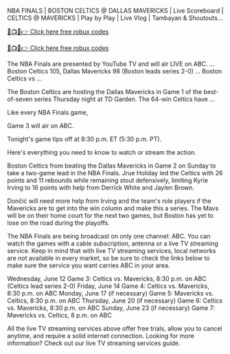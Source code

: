 NBA FINALS | BOSTON CELTICS @ DALLAS MAVERICKS | Live Scoreboard | CELTICS @ MAVERICKS | Play by Play | Live Vlog | Tambayan & Shoutouts...

<a href="https://its-magictv.blogspot.com/2022/01/nba.html" rel="nofollow">🔴📺📱👉 Click here free robux codes</a>

<a href="https://its-magictv.blogspot.com/2022/01/nba.html" rel="nofollow">🔴📺📱👉 Click here free robux codes</a>

The NBA Finals are presented by YouTube TV and will air LIVE on ABC. ... Boston Celtics 105, Dallas Mavericks 98 (Boston leads series 2-0) ... Boston Celtics vs ...

The Boston Celtics are hosting the Dallas Mavericks in Game 1 of the best-of-seven series Thursday night at TD Garden. The 64-win Celtics have ...

Like every NBA Finals game,

Game 3 will air on ABC.

Tonight's game tips off at 8:30 p.m. ET (5:30 p.m. PT).

Here's everything you need to know to watch or stream the action.

Boston Celtics from beating the Dallas Mavericks in Game 2 on Sunday to take a two-game lead in the NBA Finals. Jrue Holiday led the Celtics with 26 points and 11 rebounds while remaining stout defensively, limiting Kyrie Irving to 16 points with help from Derrick White and Jaylen Brown.

Dončić will need more help from Irving and the team's role players if the Mavericks are to get into the win column and make this a series. The Mavs will be on their home court for the next two games, but Boston has yet to lose on the road during the playoffs.


The NBA Finals are being broadcast on only one channel: ABC. You can watch the games with a cable subscription, antenna or a live TV streaming service. Keep in mind that with live TV streaming services, local networks are not available in every market, so be sure to check the links below to make sure the service you want carries ABC in your area.

Wednesday, June 12
Game 3: Celtics vs. Mavericks, 8:30 p.m. on ABC (Celtics lead series 2-0)
Friday, June 14
Game 4: Celtics vs. Mavericks, 8:30 p.m. on ABC
Monday, June 17 (if necessary)
Game 5: Mavericks vs. Celtics, 8:30 p.m. on ABC
Thursday, June 20 (if necessary)
Game 6: Celtics vs. Mavericks, 8:30 p.m. on ABC
Sunday, June 23 (if necessary)
Game 7: Mavericks vs. Celtics, 8 p.m. on ABC

All the live TV streaming services above offer free trials, allow you to cancel anytime, and require a solid internet connection. Looking for more information? Check out our live TV streaming services guide.

